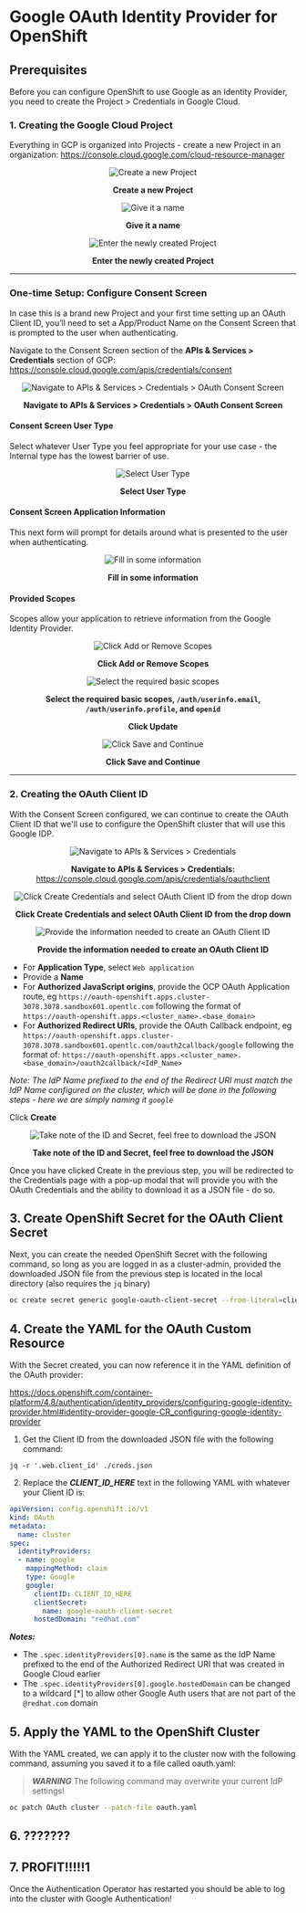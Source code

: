 # Google OAuth Identity Provider for OpenShift

## Prerequisites

Before you can configure OpenShift to use Google as an Identity Provider, you need to create the Project > Credentials in Google Cloud.

### 1. Creating the Google Cloud Project

Everything in GCP is organized into Projects - create a new Project in an organization: 
https://console.cloud.google.com/cloud-resource-manager

<center>

![Create a new Project](./img/1_createProject.png)

**Create a new Project**

![Give it a name](./img/2_nameProject.png)

**Give it a name**

![Enter the newly created Project](./img/3_selectProjectNotification.png)

**Enter the newly created Project**

</center>

---

### One-time Setup: Configure Consent Screen

In case this is a brand new Project and your first time setting up an OAuth Client ID, you’ll need to set a App/Product Name on the Consent Screen that is prompted to the user when authenticating.

Navigate to the Consent Screen section of the **APIs & Services > Credentials** section of GCP:
https://console.cloud.google.com/apis/credentials/consent

<center>

![Navigate to APIs & Services > Credentials > OAuth Consent Screen](./img/4_navigate_to_consent_screen.png)

**Navigate to APIs & Services > Credentials > OAuth Consent Screen**

</center>

#### Consent Screen User Type

Select whatever User Type you feel appropriate for your use case - the Internal type has the lowest barrier of use.

<center>

![Select User Type](./img/5_consentScreenType.png)

**Select User Type**

</center>

#### Consent Screen Application Information

This next form will prompt for details around what is presented to the user when authenticating.

<center>

![Fill in some information](./img/6_consent_screen_app_info.png)

**Fill in some information**

</center>

#### Provided Scopes

Scopes allow your application to retrieve information from the Google Identity Provider.

<center>

![Click Add or Remove Scopes](./img/7_add_scopes.png)

**Click Add or Remove Scopes**

![Select the required basic scopes](./img/8_select_basic_scopes.png)

**Select the required basic scopes, `/auth/userinfo.email`, `/auth/userinfo.profile`, and `openid`**

**Click Update**

![Click Save and Continue](./img/9_save_scopes.png)

**Click Save and Continue**

</center>

---

### 2. Creating the OAuth Client ID

With the Consent Screen configured, we can continue to create the OAuth Client ID that we'll use to configure the OpenShift cluster that will use this Google IDP.

<center>

![Navigate to APIs & Services > Credentials](./img/10_navigate_to_credentials.png)

**Navigate to APIs & Services > Credentials:** https://console.cloud.google.com/apis/credentials/oauthclient

![Click Create Credentials and select OAuth Client ID from the drop down](./img/11_create_cred_dropdown.png)

**Click Create Credentials and select OAuth Client ID from the drop down**

![Provide the information needed to create an OAuth Client ID](./img/12_create_oauth_client_id.png)

**Provide the information needed to create an OAuth Client ID**

</center>

- For **Application Type**, select `Web application`
- Provide a **Name**
- For **Authorized JavaScript origins**, provide the OCP OAuth Application route, eg `https://oauth-openshift.apps.cluster-3078.3078.sandbox601.opentlc.com` following the format of `https://oauth-openshift.apps.<cluster_name>.<base_domain>`
- For **Authorized Redirect URIs**, provide the OAuth Callback endpoint, eg `https://oauth-openshift.apps.cluster-3078.3078.sandbox601.opentlc.com/oauth2callback/google` following the format of: `https://oauth-openshift.apps.<cluster_name>.<base_domain>/oauth2callback/<IdP_Name>`

*Note: The IdP Name prefixed to the end of the Redirect URI must match the IdP Name configured on the cluster, which will be done in the following steps - here we are simply naming it `google`*

Click **Create**

<center>

![Take note of the ID and Secret, feel free to download the JSON](./img/13_oauth_client_created.png)

**Take note of the ID and Secret, feel free to download the JSON**

</center>

Once you have clicked Create in the previous step, you will be redirected to the Credentials page with a pop-up modal that will provide you with the OAuth Credentials and the ability to download it as a JSON file - do so.

## 3. Create OpenShift Secret for the OAuth Client Secret

Next, you can create the needed OpenShift Secret with the following command, so long as you are logged in as a cluster-admin, provided the downloaded JSON file from the previous step is located in the local directory (also requires the `jq` binary)

```bash
oc create secret generic google-oauth-client-secret --from-literal=clientSecret=$(jq -r '.web.client_secret' ./creds.json) -n openshift-config
```

## 4. Create the YAML for the OAuth Custom Resource

With the Secret created, you can now reference it in the YAML definition of the OAuth provider:

https://docs.openshift.com/container-platform/4.8/authentication/identity_providers/configuring-google-identity-provider.html#identity-provider-google-CR_configuring-google-identity-provider

1. Get the Client ID from the downloaded JSON file with the following command:

`jq -r '.web.client_id' ./creds.json`

2. Replace the ***CLIENT_ID_HERE*** text in the following YAML with whatever your Client ID is:

```yaml
apiVersion: config.openshift.io/v1
kind: OAuth
metadata:
  name: cluster
spec:
  identityProviders:
  - name: google
    mappingMethod: claim
    type: Google
    google:
      clientID: CLIENT_ID_HERE
      clientSecret:
        name: google-oauth-client-secret
      hostedDomain: "redhat.com"
```

***Notes:***

- The `.spec.identityProviders[0].name` is the same as the IdP Name prefixed to the end of the Authorized Redirect URI that was created in Google Cloud earlier
- The `.spec.identityProviders[0].google.hostedDomain` can be changed to a wildcard [*] to allow other Google Auth users that are not part of the `@redhat.com` domain

## 5. Apply the YAML to the OpenShift Cluster

With the YAML created, we can apply it to the cluster now with the following command, assuming you saved it to a file called oauth.yaml:

> ***WARNING*** The following command may overwrite your current IdP settings!

```bash
oc patch OAuth cluster --patch-file oauth.yaml
```

## 6. ???????

## 7. PROFIT!!!!!1

Once the Authentication Operator has restarted you should be able to log into the cluster with Google Authentication!